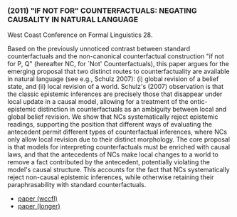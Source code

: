 ### (2011) "IF NOT FOR" COUNTERFACTUALS: NEGATING CAUSALITY IN NATURAL LANGUAGE ###

West Coast Conference on Formal Linguistics 28.

Based on the previously unnoticed contrast between standard counterfactuals and the non-canonical counterfactual construction "if not for P, Q" (hereafter NC, for `Not' Counterfactuals), this paper argues for the emerging proposal that two distinct routes to counterfactuality are available in natural language (see e.g., Schulz 2007): (i) global revision of a belief state, and (ii) local revision of a world. Schulz's (2007) observation is that the classic epistemic inferences are precisely those that disappear under local update in a causal model, allowing for a treatment of the ontic-epistemic distinction in counterfactuals as an ambiguity between local and global belief revision. We show that NCs systematically reject epistemic readings, supporting the position that different ways of evaluating the antecedent permit different types of counterfactual inferences, where NCs only allow local revision due to their distinct morphology. The core proposal is that models for interpreting counterfactuals must be enriched with causal laws, and that the antecedents of NCs make local changes to a world to remove a fact contributed by the antecedent, potentially violating the model's causal structure. This accounts for the fact that NCs systematically reject non-causal epistemic inferences, while otherwise retaining their paraphrasability with standard counterfactuals.

+ [paper (wccfl)](/resources/papers/wccflifnotfor.pdf)
+ [paper (longer)](/resources/papers/ifnotfor.pdf)
